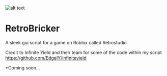 ![alt text](https://github.com/Niko-Retrobricker/RetroBricker/blob/main/logo.png?raw=true)
# RetroBricker
A sleek gui script for a game on Roblox called Retrostudio

Credit to Infinite Yield and their team for some of the code within my script
https://github.com/EdgeIY/infiniteyield

*Coming soon...
